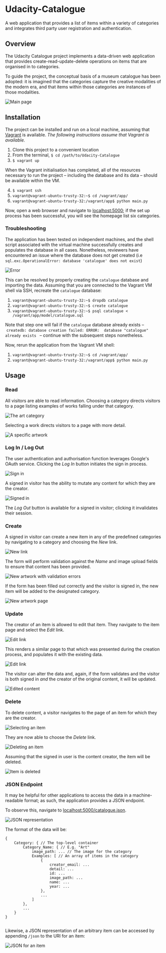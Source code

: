 # Udacity-Catalogue
A web application that provides a list of items within a variety of categories and integrates third party user registration and authentication.

## Overview

The Udacity Catalogue project implements a data-driven web application that provides create-read-update-delete operations on items that are organised in to categories.

To guide the project, the conceptual basis of a museum catalogue has been adopted: it is imagined that the categories capture the creative modalities of the modern era, and that items within those categories are instances of those modalities.

![Main page](./screenshots/main_page.png)

## Installation

The project can be installed and run on a local machine, assuming that [Vagrant](https://www.vagrantup.com) is available. _The following instructions assume that Vagrant is available._

1. Clone this project to a convenient location
2. From the terminal, `$ cd /path/to/Udacity-Catalogue`
3. `$ vagrant up`

 When the Vagrant initialisation has completed, all of the resources necessary to run the project – including the database and its data – should be available within the VM.

4. `$ vagrant ssh`
5. `vagrant@vagrant-ubuntu-trusty-32:~$ cd /vagrant/app/`
6. `vagrant@vagrant-ubuntu-trusty-32:/vagrant/app$ python main.py `

Now, open a web browser and navigate to [localhost:5000](http://localhost:5000); if the set up process has been successful, you will see the homepage list six categories.

### Troubleshooting

The application has been tested on independent machines, and the shell script associated with the virtual machine successfully creates and populates the database in all cases. Nonetheless, reviewers have encountered an issue where the database does not get created (i.e `sql.exc.OperationalError: database 'catalogue' does not exist`)

![Error](./screenshots/error.png)

This can be resolved by properly creating the `catalogue` database and importing the data. Assuming that you are connected to the Vagrant VM shell	 via SSH, recreate the `catalogue` database:

1. `vagrant@vagrant-ubuntu-trusty-32:~$ dropdb catalogue`
2. `vagrant@vagrant-ubuntu-trusty-32:~$ create catalogue`
3. `vagrant@vagrant-ubuntu-trusty-32:~$ psql catalogue < /vagrant/app/model/catalogue.sql`

Note that step one will fail if the `catalogue` database already exists – `createdb: database creation failed: ERROR:  database "catalogue" already exists
` – continue with the subsequent steps nonetheless.

Now, rerun the application from the Vagrant VM shell:

1. `vagrant@vagrant-ubuntu-trusty-32:~$ cd /vagrant/app/`
2. `vagrant@vagrant-ubuntu-trusty-32:/vagrant/app$ python main.py`


## Usage

### Read

All visitors are able to read information. Choosing a category directs visitors to a page listing examples of works falling under that category.

![The art category](./screenshots/art.png)

Selecting a work directs visitors to a page with more detail.

![A specific artwork](./screenshots/artwork.png)


### Log In / Log Out

The user authentication and authorisation function leverages Google's OAuth service. Clicking the _Log In_ button initiates the sign in process.

![Sign in](./screenshots/sign_in.png)

A signed in visitor has the ability to mutate any content for which they are the creator.

![Signed in](./screenshots/signed_in.png)

The _Log Out_ button is available for a signed in visitor; clicking it invalidates their session.

### Create

A signed in visitor can create a new item in any of the predefined categories by navigating to a category and choosing the _New_ link.

![New link](./screenshots/new_link.png)

The form will perform validation against the _Name_ and image upload fields to ensure that content has been provided.

![New artwork with validation errors](./screenshots/new_artwork.png)

If the form has been filled out correctly and the visitor is signed in, the new item will be added to the designated category.

![New artwork page](./screenshots/new_artwork_detail.png)

### Update

The creator of an item is allowed to edit that item. They navigate to the item page and select the _Edit_ link.

![Edit link](./screenshots/edit_link.png)

This renders a similar page to that which was presented during the creation process, and populates it with the existing data.

![Edit link](./screenshots/editing.png)

The visitor can alter the data and, again, if the form validates and the visitor is both signed in _and_ the creator of the original content, it will be updated.

![Edited content](./screenshots/edited.png)

### Delete

To delete content, a visitor navigates to the page of an item for which they are the creator.

![Selecting an item](./screenshots/select_an_item.png)

They are now able to choose the _Delete_ link.

![Deleting an item](./screenshots/delete_an_item.png)

Assuming that the signed in user is the content creator, the item will be deleted.

![Item is deleted](./screenshots/deleted_item.png)

### JSON Endpoint

It may be helpful for other applications to access the data in a machine-readable format; as such, the application provides a JSON endpoint.

To observe this, navigate to [localhost:5000/catalogue.json](http://localhost:5000/catalogue.json).

![JSON representation](./screenshots/json.png)

The format of the data will be:

```
{
	Category: { // The top-level container
		Category_Name: { // E.g. "Art"
			image_path: ... // The image for the category
			Examples: [ // An array of items in the category
				{
					creator_email: ...
					detail: ...
					id: ...
					image_path: ...
					name: ...
					year: ...
				},
				...
			]
		},
		...
	}
}
					
```

Likewise, a JSON representation of an arbitrary item can be accessed by appending `/json` to the URI for an item:

![JSON for an item](./screenshots/item_json.png)